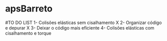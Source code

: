 # apsBarreto

#TO DO LIST
1- Colisões elásticas sem cisalhamento X
2- Organizar código e depurar X
3- Deixar o código mais eficiente
4- Colisões elásticas com cisalhamento e torque
